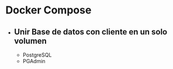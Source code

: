 # Docker Compose 

- Unir Base de datos con cliente en un solo volumen
    - 
    - PostgreSQL
    - PGAdmin

